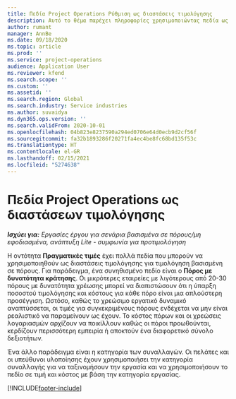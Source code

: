 ```yaml
---
title: Πεδία Project Operations Ρύθμιση ως διαστάσεις τιμολόγησης
description: Αυτό το θέμα παρέχει πληροφορίες χρησιμοποιώντας πεδία ως διαστάσεις τιμολόγησης στο Dynamics 365 Project Operations.
author: rumant
manager: AnnBe
ms.date: 09/18/2020
ms.topic: article
ms.prod: ''
ms.service: project-operations
audience: Application User
ms.reviewer: kfend
ms.search.scope: ''
ms.custom: ''
ms.assetid: ''
ms.search.region: Global
ms.search.industry: Service industries
ms.author: suvaidya
ms.dyn365.ops.version: ''
ms.search.validFrom: 2020-10-01
ms.openlocfilehash: 04b823e8237590a294ed0706e64d0ecb9d2cf56f
ms.sourcegitcommit: fa32b1893286f20271fa4ec4be8fc68bd135f53c
ms.translationtype: HT
ms.contentlocale: el-GR
ms.lasthandoff: 02/15/2021
ms.locfileid: "5274638"
---
```

# <a name="project-operations-fields-as-pricing-dimensions"></a>Πεδία Project Operations ως διαστάσεων τιμολόγησης

_**Ισχύει για:** Εργασίες έργου για σενάρια βασισμένα σε πόρους/μη εφοδιασμένα, ανάπτυξη Lite - συμφωνία για προτιμολόγηση_

Η οντότητα **Πραγματικές τιμές** έχει πολλά πεδία που μπορούν να χρησιμοποιηθούν ως διαστάσεις τιμολόγησης για τιμολόγηση βασισμένη σε πόρους. Για παράδειγμα, ένα συνηθισμένο πεδίο είναι ο **Πόρος με δυνατότητα κράτησης**. Οι μικρότερες εταιρείες με λιγότερους από 20-30 πόρους με δυνατότητα χρέωσης μπορεί να διαπιστώσουν ότι η ύπαρξη ποσοστού τιμολόγησης και κόστους για κάθε πόρο είναι μια απλούστερη προσέγγιση. Ωστόσο, καθώς το χρεώσιμο εργατικό δυναμικό αναπτύσσεται, οι τιμές για συγκεκριμένους πόρους ενδέχεται να μην είναι ρεαλιστικό να παραμείνουν ως έχουν. Το κόστος πόρων και οι χρεώσεις λογαριασμών αρχίζουν να ποικίλλουν καθώς οι πόροι προωθούνται, κερδίζουν περισσότερη εμπειρία ή αποκτούν ένα διαφορετικό σύνολο δεξιοτήτων. 

Ένα άλλο παράδειγμα είναι η κατηγορία των συναλλαγών. Οι πελάτες και οι υπεύθυνοι υλοποίησης έχουν χρησιμοποιήσει την κατηγορία συναλλαγής για να ταξινομήσουν την εργασία και να χρησιμοποιήσουν το πεδίο σε τιμή και κόστος με βάση την κατηγορία εργασίας.


[!INCLUDE[footer-include](../includes/footer-banner.md)]